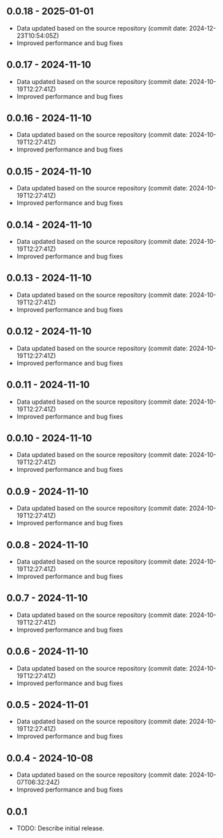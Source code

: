 ## 0.0.18 - 2025-01-01
- Data updated based on the source repository (commit date: 2024-12-23T10:54:05Z)
- Improved performance and bug fixes
## 0.0.17 - 2024-11-10
- Data updated based on the source repository (commit date: 2024-10-19T12:27:41Z)
- Improved performance and bug fixes
## 0.0.16 - 2024-11-10
- Data updated based on the source repository (commit date: 2024-10-19T12:27:41Z)
- Improved performance and bug fixes
## 0.0.15 - 2024-11-10
- Data updated based on the source repository (commit date: 2024-10-19T12:27:41Z)
- Improved performance and bug fixes
## 0.0.14 - 2024-11-10
- Data updated based on the source repository (commit date: 2024-10-19T12:27:41Z)
- Improved performance and bug fixes
## 0.0.13 - 2024-11-10
- Data updated based on the source repository (commit date: 2024-10-19T12:27:41Z)
- Improved performance and bug fixes
## 0.0.12 - 2024-11-10
- Data updated based on the source repository (commit date: 2024-10-19T12:27:41Z)
- Improved performance and bug fixes
## 0.0.11 - 2024-11-10
- Data updated based on the source repository (commit date: 2024-10-19T12:27:41Z)
- Improved performance and bug fixes
## 0.0.10 - 2024-11-10
- Data updated based on the source repository (commit date: 2024-10-19T12:27:41Z)
- Improved performance and bug fixes
## 0.0.9 - 2024-11-10
- Data updated based on the source repository (commit date: 2024-10-19T12:27:41Z)
- Improved performance and bug fixes
## 0.0.8 - 2024-11-10
- Data updated based on the source repository (commit date: 2024-10-19T12:27:41Z)
- Improved performance and bug fixes
## 0.0.7 - 2024-11-10
- Data updated based on the source repository (commit date: 2024-10-19T12:27:41Z)
- Improved performance and bug fixes
## 0.0.6 - 2024-11-10
- Data updated based on the source repository (commit date: 2024-10-19T12:27:41Z)
- Improved performance and bug fixes
## 0.0.5 - 2024-11-01
- Data updated based on the source repository (commit date: 2024-10-19T12:27:41Z)
- Improved performance and bug fixes
## 0.0.4 - 2024-10-08
- Data updated based on the source repository (commit date: 2024-10-07T06:32:24Z)
- Improved performance and bug fixes
## 0.0.1

* TODO: Describe initial release.
